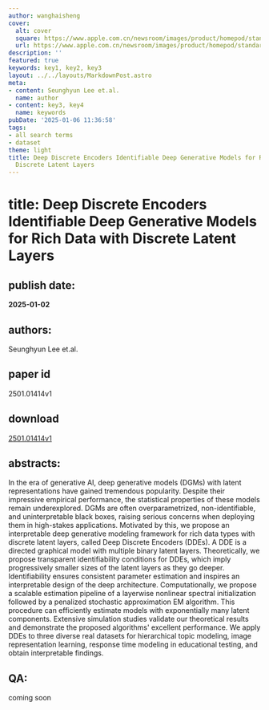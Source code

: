 ```yaml
---
author: wanghaisheng
cover:
  alt: cover
  square: https://www.apple.com.cn/newsroom/images/product/homepod/standard/Apple-HomePod-hero-230118_big.jpg.large_2x.jpg
  url: https://www.apple.com.cn/newsroom/images/product/homepod/standard/Apple-HomePod-hero-230118_big.jpg.large_2x.jpg
description: ''
featured: true
keywords: key1, key2, key3
layout: ../../layouts/MarkdownPost.astro
meta:
- content: Seunghyun Lee et.al.
  name: author
- content: key3, key4
  name: keywords
pubDate: '2025-01-06 11:36:58'
tags:
- all search terms
- dataset
theme: light
title: Deep Discrete Encoders Identifiable Deep Generative Models for Rich Data with
  Discrete Latent Layers
---
```


# title: Deep Discrete Encoders Identifiable Deep Generative Models for Rich Data with Discrete Latent Layers 
## publish date: 
**2025-01-02** 
## authors: 
  Seunghyun Lee et.al. 
## paper id
2501.01414v1
## download
[2501.01414v1](http://arxiv.org/abs/2501.01414v1)
## abstracts:
In the era of generative AI, deep generative models (DGMs) with latent representations have gained tremendous popularity. Despite their impressive empirical performance, the statistical properties of these models remain underexplored. DGMs are often overparametrized, non-identifiable, and uninterpretable black boxes, raising serious concerns when deploying them in high-stakes applications. Motivated by this, we propose an interpretable deep generative modeling framework for rich data types with discrete latent layers, called Deep Discrete Encoders (DDEs). A DDE is a directed graphical model with multiple binary latent layers. Theoretically, we propose transparent identifiability conditions for DDEs, which imply progressively smaller sizes of the latent layers as they go deeper. Identifiability ensures consistent parameter estimation and inspires an interpretable design of the deep architecture. Computationally, we propose a scalable estimation pipeline of a layerwise nonlinear spectral initialization followed by a penalized stochastic approximation EM algorithm. This procedure can efficiently estimate models with exponentially many latent components. Extensive simulation studies validate our theoretical results and demonstrate the proposed algorithms' excellent performance. We apply DDEs to three diverse real datasets for hierarchical topic modeling, image representation learning, response time modeling in educational testing, and obtain interpretable findings.
## QA:
coming soon
